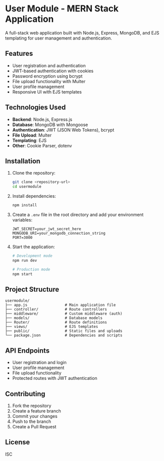 # User Module - MERN Stack Application

A full-stack web application built with Node.js, Express, MongoDB, and EJS templating for user management and authentication.

## Features

- User registration and authentication
- JWT-based authentication with cookies
- Password encryption using bcrypt
- File upload functionality with Multer
- User profile management
- Responsive UI with EJS templates

## Technologies Used

- **Backend**: Node.js, Express.js
- **Database**: MongoDB with Mongoose
- **Authentication**: JWT (JSON Web Tokens), bcrypt
- **File Upload**: Multer
- **Templating**: EJS
- **Other**: Cookie Parser, dotenv

## Installation

1. Clone the repository:
   ```bash
   git clone <repository-url>
   cd usermodule
   ```

2. Install dependencies:
   ```bash
   npm install
   ```

3. Create a `.env` file in the root directory and add your environment variables:
   ```
   JWT_SECRET=your_jwt_secret_here
   MONGODB_URI=your_mongodb_connection_string
   PORT=3000
   ```

4. Start the application:
   ```bash
   # Development mode
   npm run dev

   # Production mode
   npm start
   ```

## Project Structure

```
usermodule/
├── app.js                 # Main application file
├── controller/            # Route controllers
├── middleware/            # Custom middleware (auth)
├── models/                # Database models
├── Router/                # Route definitions
├── views/                 # EJS templates
├── public/                # Static files and uploads
└── package.json           # Dependencies and scripts
```

## API Endpoints

- User registration and login
- User profile management
- File upload functionality
- Protected routes with JWT authentication

## Contributing

1. Fork the repository
2. Create a feature branch
3. Commit your changes
4. Push to the branch
5. Create a Pull Request

## License

ISC 